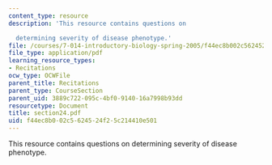 ```yaml
---
content_type: resource
description: 'This resource contains questions on

  determining severity of disease phenotype.'
file: /courses/7-014-introductory-biology-spring-2005/f44ec8b002c5624524f25c214410e501_section24.pdf
file_type: application/pdf
learning_resource_types:
- Recitations
ocw_type: OCWFile
parent_title: Recitations
parent_type: CourseSection
parent_uid: 3889c722-095c-4bf0-9140-16a7998b93dd
resourcetype: Document
title: section24.pdf
uid: f44ec8b0-02c5-6245-24f2-5c214410e501
---
```

This resource contains questions on
determining severity of disease phenotype.

